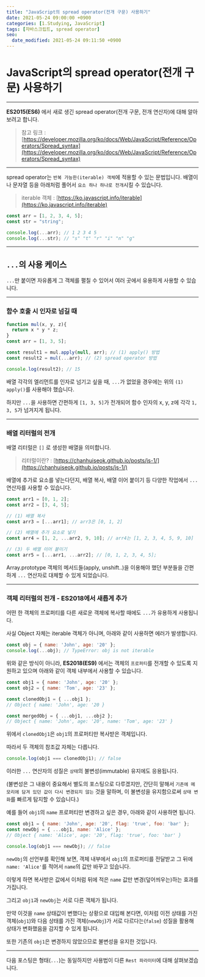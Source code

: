 ```yaml
---
title: "JavaScript의 spread operator(전개 구문) 사용하기"
date: 2021-05-24 09:00:00 +0900
categories: [1.Studying, JavaScript]
tags: [자바스크립트, spread operator]
seo:
  date_modified: 2021-05-24 09:11:50 +0900
---
```

# **JavaScript의 spread operator(전개 구문) 사용하기**

---

**ES2015(ES6)** 에서 새로 생긴 spread operator(전개 구문, 전개 연산자)에 대해 알아보려고 합니다.

> 참고 링크 : [https://developer.mozilla.org/ko/docs/Web/JavaScript/Reference/Operators/Spread_syntax](https://developer.mozilla.org/ko/docs/Web/JavaScript/Reference/Operators/Spread_syntax)

---

spread operator는 `반복 가능한(iterable) 객체`에 적용할 수 있는 문법입니다. 배열이나 문자열 등을 아래처럼 풀어서 `요소 하나 하나로 전개`시킬 수 있습니다.

> iterable 객체 : [https://ko.javascript.info/iterable](https://ko.javascript.info/iterable)

```js
const arr = [1, 2, 3, 4, 5];
const str = "string";

console.log(...arr); // 1 2 3 4 5
console.log(...str); // "s" "t" "r" "i" "n" "g"
```

---
## **`...`의 사용 케이스**

`...`만 붙이면 자유롭게 그 객체를 펼칠 수 있어서 여러 곳에서 유용하게 사용할 수 있습니다.

---
### **함수 호출 시 인자로 넘길 때**
```js
function mul(x, y, z){
  return x * y * z;
}
const arr = [1, 3, 5];

const result1 = mul.apply(null, arr); // (1) apply() 방법
const result2 = mul(...arr); // (2) spread operator 방법

console.log(result2); // 15
```
배열 각각의 엘리먼트를 인자로 넘기고 싶을 때, `...`가 없었을 경우에는 위의 `(1) apply()`를 사용해야 했습니다.

하지만 `...`을 사용하면 간편하게 `[1, 3, 5]`가 전개되어 함수 인자의 x, y, z에 각각 `1, 3, 5`가 넘겨지게 됩니다.

---
### **배열 리터럴의 전개**

배열 리터럴은 `[]` 로 생성한 배열을 의미합니다.
> 리터럴이란? : [https://chanhuiseok.github.io/posts/js-1/](https://chanhuiseok.github.io/posts/js-1/)

배열에 추가로 요소를 넣는다던지, 배열 복사, 배열 이어 붙이기 등 다양한 작업에서 `...` 연산자를 사용할 수 있습니다.

```js
const arr1 = [0, 1, 2];
const arr2 = [3, 4, 5];

// (1) 배열 복사
const arr3 = [...arr1]; // arr3은 [0, 1, 2]

// (2) 배열에 추가 요소로 넣기
const arr4 = [1, 2, ...arr2, 9, 10]; // arr4는 [1, 2, 3, 4, 5, 9, 10]

// (3) 두 배열 이어 붙이기
const arr5 = [...arr1, ...arr2]; // [0, 1, 2, 3, 4, 5];
```

Array.prototype 객체의 메서드들(apply, unshift..)을 이용해야 했던 부분들을 간편하게 `...` 연산자로 대체할 수 있게 되었습니다.

---

### **객체 리터럴의 전개 - ES2018에서 새롭게 추가**

어떤 한 객체의 프로퍼티를 다른 새로운 객체에 복사할 때에도 `...`가 유용하게 사용됩니다.

사실 Object 자체는 iterable 객체가 아니며, 아래와 같이 사용하면 에러가 발생합니다.

```js
const obj = { name: 'John', age: '20' };
console.log(...obj); // TypeError: obj is not iterable
```

위와 같은 방식이 아니라, **ES2018(ES9)** 에서는 객체의 `프로퍼티`를 전개할 수 있도록 지원하고 있으며 아래와 같이 객체 내부에서 사용할 수 있습니다.

```js
const obj1 = { name: 'John', age: '20' };
const obj2 = { name: 'Tom', age: '23' };

const clonedObj1 = { ...obj1 };
// Object { name: 'John', age: '20 }

const mergedObj = { ...obj1, ...obj2 };
// Object { name: 'John', age: '20', name: 'Tom', age: '23' }

```

위에서 `clonedObj1`은 `obj1`의 프로퍼티만 복사받은 객체입니다.

따라서 두 객체의 참조값 자체는 다릅니다.
```js
console.log(obj1 === clonedObj1); // false
```

이러한 `...` 연산자의 성질은 `상태`의 불변성(immutable) 유지에도 응용됩니다.

(불변성은 그 내용이 중요해서 별도의 포스팅으로 다루겠지만, 간단히 말해서 `기존에 메모리에 담겨 있던 값이 다시 변경되지 않는` 것을 말하며, 이 불변성을 유지함으로써 `상태 변화`를 빠르게 탐지할 수 있습니다.)

예를 들어 `obj1`의 `name` 프로퍼티만 변경하고 싶은 경우, 아래와 같이 사용하면 됩니다.

```js
const obj1 = { name: 'John', age: '20', flag: 'true', foo: 'bar' };
const newObj = { ...obj1, name: 'Alice' };
// Object { name: 'Alice', age: '20', flag: 'true', foo: 'bar' }

console.log(obj1 === newObj); // false
```

`newObj`의 선언부를 확인해 보면, 객체 내부에서 `obj1`의 프로퍼티를 전달받고 그 뒤에 `name: 'Alice'`를 적어서 `name`의 값만 바꾸고 있습니다.

이렇게 하면 복사받은 값에서 이처럼 뒤에 적은 `name` 값만 변경(덮어씌우는)하는 효과를 가집니다.

그리고 `obj1`과 `newObj`는 서로 다른 객체가 됩니다.

만약 이것을 `name` 상태값이 변했다는 상황으로 대입해 본다면, 이처럼 이전 상태를 가진 객체(`obj1`)와 다음 상태를 가진 객체(`newObj`)가 서로 다르다는(`false`) 성질을 활용해 상태가 변화했음을 감지할 수 있게 됩니다.

또한 기존의 `obj1`은 변경하지 않았으므로 불변성을 유지한 것입니다.

---

다음 포스팅은 형태(`...`)는 동일하지만 사용법이 다른 `Rest 파라미터`에 대해 살펴보겠습니다.